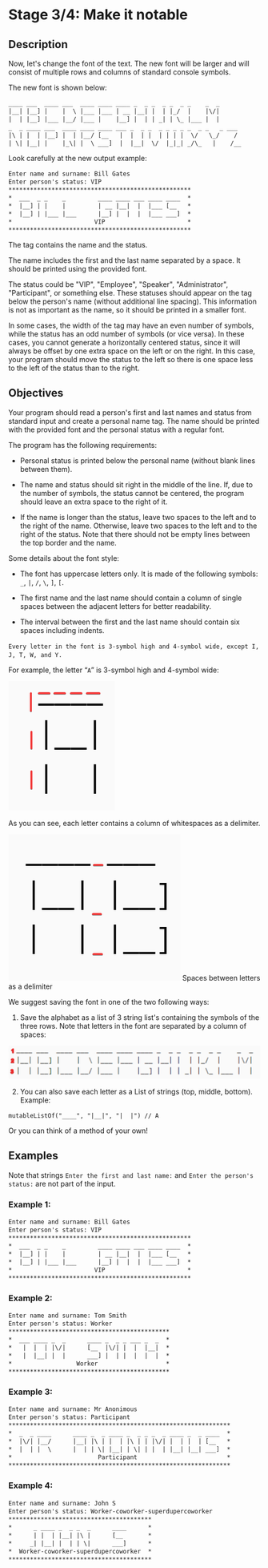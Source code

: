 # Stage 3/4: Make it notable
## Description
Now, let's change the font of the text. The new font will be larger and will consist of multiple rows and columns of standard console symbols.

The new font is shown below:
```
____ ___  ____ ___  ____ ____ ____ _  _ _  _ _  _ _    _  _
|__| |__] |    |  \ |___ |___ | __ |__| |  | |_/  |    |\/|
|  | |__] |___ |__/ |___ |    |__] |  | | _| | \_ |___ |  |
_  _ ____ ___  ____ ____ ____ ___ _  _ _  _ _ _ _ _  _ _   _ ___ 
|\ | |  | |__] |  | |__/ [__   |  |  | |  | | | |  \/   \_/    /
| \| |__| |    |_\| |  \ ___]  |  |__|  \/  |_|_| _/\_   |    /__
```

Look carefully at the new output example:
```
Enter name and surname: Bill Gates
Enter person's status: VIP
***************************************************
*  ___  _ _    _         ____ ____ ___ ____ ____  *
*  |__] | |    |         | __ |__|  |  |___ [__   *
*  |__] | |___ |___      |__] |  |  |  |___ ___]  *
*                       VIP                       *
***************************************************
```

The tag contains the name and the status.

The name includes the first and the last name separated by a space. It should be printed using the provided font.

The status could be "VIP", "Employee", "Speaker", "Administrator", "Participant", or something else. These statuses should appear on the tag below the person's name (without additional line spacing). This information is not as important as the name, so it should be printed in a smaller font.

In some cases, the width of the tag may have an even number of symbols, while the status has an odd number of symbols (or vice versa). In these cases, you cannot generate a horizontally centered status, since it will always be offset by one extra space on the left or on the right. In this case, your program should move the status to the left so there is one space less to the left of the status than to the right.

## Objectives
Your program should read a person's first and last names and status from standard input and create a personal name tag. The name should be printed with the provided font and the personal status with a regular font.

The program has the following requirements:

- Personal status is printed below the personal name (without blank lines between them).

- The name and status should sit right in the middle of the line. If, due to the number of symbols, the status cannot be centered, the program should leave an extra space to the right of it.

- If the name is longer than the status, leave two spaces to the left and to the right of the name. Otherwise, leave two spaces to the left and to the right of the status. Note that there should not be empty lines between the top border and the name.

Some details about the font style:

- The font has uppercase letters only. It is made of the following symbols: `_`, `|`, `/`, `\`, `]`, `[`.

- The first name and the last name should contain a column of single spaces between the adjacent letters for better readability.

- The interval between the first and the last name should contain six spaces including indents.

`Every letter in the font is 3-symbol high and 4-symbol wide, except I, J, T, W, and Y.`

For example, the letter “`A`” is 3-symbol high and 4-symbol wide:

![letter “A”](a.png)

As you can see, each letter contains a column of whitespaces as a delimiter.

![Spaces between letters as a delimiter](ab.png)
Spaces between letters as a delimiter

We suggest saving the font in one of the two following ways:

1) Save the alphabet as a list of 3 string list's containing the symbols of the three rows. Note that letters in the font are separated by a column of spaces:

![Alphabet](alphabet.png)

2) You can also save each letter as a List of strings (top, middle, bottom). Example:
```
mutableListOf("____", "|__|", "|  |") // A
```
Or you can think of a method of your own!

## Examples
Note that strings `Enter the first and last name:` and `Enter the person's status:` are not part of the input.

### Example 1:
```
Enter name and surname: Bill Gates
Enter person's status: VIP
***************************************************
*  ___  _ _    _         ____ ____ ___ ____ ____  *
*  |__] | |    |         | __ |__|  |  |___ [__   *
*  |__] | |___ |___      |__] |  |  |  |___ ___]  *
*                       VIP                       *
***************************************************
```

### Example 2:
```
Enter name and surname: Tom Smith
Enter person's status: Worker
*********************************************
*  ___ ____ _  _      ____ _  _ _ ___ _  _  *
*   |  |  | |\/|      [__  |\/| |  |  |__|  *
*   |  |__| |  |      ___] |  | |  |  |  |  *
*                  Worker                   *
*********************************************
```

### Example 3:
```
Enter name and surname: Mr Anonimous
Enter person's status: Participant
**************************************************************
*  _  _ ____      ____ _  _ ____ _  _ _ _  _ ____ _  _ ____  *
*  |\/| |__/      |__| |\ | |  | |\ | | |\/| |  | |  | [__   *
*  |  | |  \      |  | | \| |__| | \| | |  | |__| |__| ___]  *
*                        Participant                         *
**************************************************************
```

### Example 4:
```
Enter name and surname: John S
Enter person's status: Worker-coworker-superdupercoworker
****************************************
*      _ ____ _  _ _  _      ____      *
*      | |  | |__| |\ |      [__       *
*     _| |__| |  | | \|      ___]      *
*  Worker-coworker-superdupercoworker  *
****************************************
```
